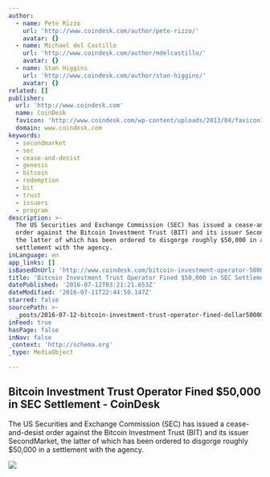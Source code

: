 ```yaml
---
author:
  - name: Pete Rizzo
    url: 'http://www.coindesk.com/author/pete-rizzo/'
    avatar: {}
  - name: Michael del Castillo
    url: 'http://www.coindesk.com/author/mdelcastillo/'
    avatar: {}
  - name: Stan Higgins
    url: 'http://www.coindesk.com/author/stan-higgins/'
    avatar: {}
related: []
publisher:
  url: 'http://www.coindesk.com'
  name: CoinDesk
  favicon: 'http://www.coindesk.com/wp-content/uploads/2013/04/favicon1.ico'
  domain: www.coindesk.com
keywords:
  - secondmarket
  - sec
  - cease-and-desist
  - genesis
  - bitcoin
  - redemption
  - bit
  - trust
  - issuers
  - program
description: >-
  The US Securities and Exchange Commission (SEC) has issued a cease-and-desist
  order against the Bitcoin Investment Trust (BIT) and its issuer SecondMarket,
  the latter of which has been ordered to disgorge roughly $50,000 in a
  settlement with the agency.
inLanguage: en
app_links: []
isBasedOnUrl: 'http://www.coindesk.com/bitcoin-investment-operator-50000-settlement/'
title: 'Bitcoin Investment Trust Operator Fined $50,000 in SEC Settlement - CoinDesk'
datePublished: '2016-07-12T03:21:21.653Z'
dateModified: '2016-07-11T22:44:50.147Z'
starred: false
sourcePath: >-
  _posts/2016-07-12-bitcoin-investment-trust-operator-fined-dollar50000-in-sec-settl.md
inFeed: true
hasPage: false
inNav: false
_context: 'http://schema.org'
_type: MediaObject

---
```

<article style=""><h1>Bitcoin Investment Trust Operator Fined $50,000 in SEC Settlement - CoinDesk</h1><p>The US Securities and Exchange Commission (SEC) has issued a cease-and-desist order against the Bitcoin Investment Trust (BIT) and its issuer SecondMarket, the latter of which has been ordered to disgorge roughly $50,000 in a settlement with the agency.</p><img src="https://media.coindesk.com/uploads/2016/07/gavel-money-e1468272271697.jpg" /></article>